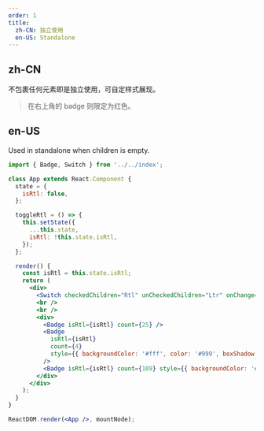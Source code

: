 ```yaml
---
order: 1
title:
  zh-CN: 独立使用
  en-US: Standalone
---
```


## zh-CN

不包裹任何元素即是独立使用，可自定样式展现。

> 在右上角的 badge 则限定为红色。

## en-US

Used in standalone when children is empty.

```jsx
import { Badge, Switch } from '../../index';

class App extends React.Component {
  state = {
    isRtl: false,
  };

  toggleRtl = () => {
    this.setState({
      ...this.state,
      isRtl: !this.state.isRtl,
    });
  };

  render() {
    const isRtl = this.state.isRtl;
    return (
      <div>
        <Switch checkedChildren="Rtl" unCheckedChildren="Ltr" onChange={this.toggleRtl} />
        <br />
        <br />
        <div>
          <Badge isRtl={isRtl} count={25} />
          <Badge
            isRtl={isRtl}
            count={4}
            style={{ backgroundColor: '#fff', color: '#999', boxShadow: '0 0 0 1px #d9d9d9 inset' }}
          />
          <Badge isRtl={isRtl} count={109} style={{ backgroundColor: '#52c41a' }} />
        </div>
      </div>
    );
  }
}

ReactDOM.render(<App />, mountNode);
```

<style>
.ant-badge-not-a-wrapper:not(.ant-badge-status) {
  margin-right: 8px;
}
</style>
